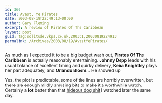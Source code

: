 ```yaml
---
id: 360
title: Avast, Ye Pirates
date: 2003-08-19T22:49:13+00:00
author: Gary Fleming
excerpt: A review of Pirates Of The Caribbean
layout: post
guid: tag:solitude.vkps.co.uk,2003:1,20030819224913
permalink: /Archives/2003/08/19/AvastYePirates/
---
```

As much as I expected it to be a big budget wash out, **Pirates Of The Caribbean** is actually reasonably entertaining. **Johnny Depp** leads with his usual balance of excellent timing and quirky delivery, **Keira Knightley** plays her part adequately, and **Orlando Bloom**&#8230; He showed up.

Yes, the plot is predictable, some of the lines are horribly overwritten, but there are enough mildly amusing bits to make it a worthwhile watch. Certainly a **lot** better than that [hideous dog shit](http://solitude.vkps.co.uk/Archives/2003/08/19/Chicago "Chicago, tedious film of the year") I watched later the same day.
